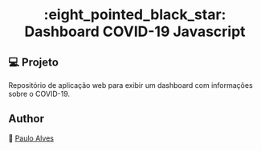 <h1 align="center">:eight_pointed_black_star: Dashboard COVID-19 Javascript</h1>

## :computer: Projeto
Repositório de aplicação web para exibir um dashboard com informações sobre o COVID-19.

## Author
:boy: [Paulo Alves](https://github.com/PauloAlves8039)
